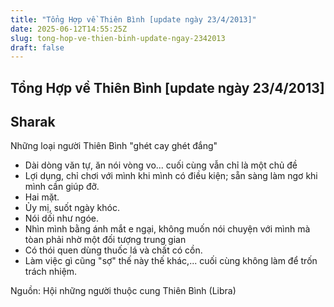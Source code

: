 ```yaml
---
title: "Tổng Hợp về Thiên Bình [update ngày 23/4/2013]"
date: 2025-06-12T14:55:25Z
slug: tong-hop-ve-thien-binh-update-ngay-2342013
draft: false
---
```


## Tổng Hợp về Thiên Bình [update ngày 23/4/2013]

## Sharak

Những loại người Thiên Bình "ghét cay ghét đắng"
- Dài dòng văn tự, ăn nói vòng vo... cuối cùng vẫn chỉ là một chủ đề 
- Lợi dụng, chỉ chơi với mình khi mình có điều kiện; sẵn sàng làm ngơ khi mình cần giúp đỡ.
- Hai mặt. 
- Ủy mị, suốt ngày khóc.
- Nói dối như ngóe.
- Nhìn mình bằng ánh mắt e ngại, không muốn nói chuyện với mình mà tòan phải nhờ một đối tượng trung gian
- Có thói quen dùng thuốc lá và chất có cồn.
- Làm việc gì cũng "sợ" thế này thế khác,... cuối cùng không làm để trốn trách nhiệm.
 
Nguồn: Hội những người thuộc cung Thiên Bình (Libra)